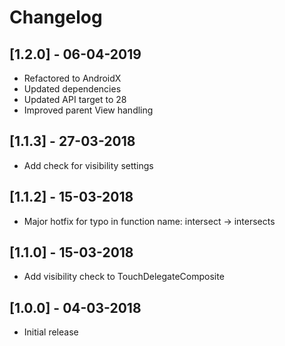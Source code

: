 # Changelog

## [1.2.0] - 06-04-2019

* Refactored to AndroidX
* Updated dependencies
* Updated API target to 28
* Improved parent View handling

## [1.1.3] - 27-03-2018

* Add check for visibility settings

## [1.1.2] - 15-03-2018

* Major hotfix for typo in function name: intersect -> intersects

## [1.1.0] - 15-03-2018

* Add visibility check to TouchDelegateComposite

## [1.0.0] - 04-03-2018

* Initial release
